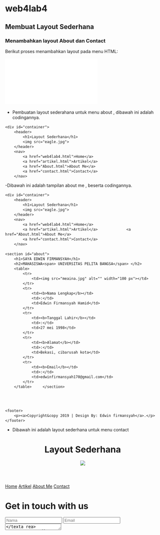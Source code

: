 # web4lab4
## Membuat Layout Sederhana

### Menambahkan layout About dan Contact
Berikut proses menambahkan layout pada menu HTML:

![Gambar](screenshot/ever.pdf)

- 	Pembuatan layout sederahana untuk menu about , dibawah ini adalah codingannya. 
 
<!DOCTYPE html> 
<html lang="en"> 
<head> 
    <meta charset="UTF-8"> 
    <meta http-equiv="X-UA-Compatible" content="IE=edge"> 
    <meta name="viewport" content="width=device-width, initial-scale=1.0">     <title>About Me</title> 
    <link rel="stylesheet" href="style.css"> 
</head> 
<body> 
 
    <div id="container"> 
        <header> 
            <h1>Layout Sederhana</h1> 
            <img src="eagle.jpg"> 
        </header> 
        <nav> 
            <a href="web4lab4.html">Home</a> 
            <a href="artikel.html">Artikel</a> 
            <a href="About.html">About Me</a> 
            <a href="contact.html">Contact</a> 
        </nav> 
     
 
          
  </div> 
 
</body> 
</html> 
 
  
 
-Dibawah ini adalah tampilan about me , beserta codingannya. 
 
<!DOCTYPE html> 
<html lang="en"> 
<head> 
    <meta charset="UTF-8"> 
    <meta http-equiv="X-UA-Compatible" content="IE=edge"> 
    <meta name="viewport" content="width=device-width, initial-scale=1.0">     <title>About Me</title> 
    <link rel="stylesheet" href="style.css"> 
</head> 
<body> 
 
    <div id="container"> 
        <header> 
            <h1>Layout Sederhana</h1> 
            <img src="eagle.jpg"> 
        </header> 
        <nav> 
            <a href="web4lab4.html">Home</a> 
            <a href="artikel.html">Artikel</a>             <a href="About.html">About Me</a> 
            <a href="contact.html">Contact</a> 
        </nav> 
     
    <section id="about"> 
        <h1>SAYA EDWIN FIRMANSYAH</h1> 
        <h2>MAHASISWA<span> UNIVERSITAS PELITA BANGSA</span> </h2> 
        <table> 
            <tr> 
                <td><img src="meaina.jpg" alt="" width="100 px"></td> 
            </tr> 
            <tr> 
                <td><b>Nama Lengkap</b></td> 
                <td>:</td> 
                <td>Edwin Firmansyah Hamid</td> 
            </tr> 
            <tr> 
                <td><b>Tanggal Lahir</b></td> 
                <td>:</td> 
                <td>27 mei 1998</td> 
            </tr> 
            <tr> 
                <td><b>Alamat</b></td> 
                <td>:</td> 
                <td>Bekasi, cibarusah kota</td> 
            </tr> 
            <tr> 
                <td><b>Email</b></td> 
                <td>:</td> 
                <td>edwinfirmansyah170@gmail.com</td> 
            </tr> 
        </table>     </section> 
  </div><br><br> 
 
     
    <footer> 
        <p><a>Copyright&copy 2019 | Design By: Edwin firmansyah</a>.</p> 
    </footer> 
</body> 
</html> 
 
  
 
- 	Dibawah ini adalah layout sederhana untuk menu contact  
<!DOCTYPE html> 
<html lang="en"> 
 <head> 
    <meta charset="UTF-8"> 
    <meta http-equiv="X-UA-Compatible" content="IE=edge"> 
    <meta name="viewport" content="width=device-width, initial-scale=1.0">     <title>Layout Sederhana</title> 
    <link rel="stylesheet" href="style.css">  </head> 
  <body> 
    <div id="container"> 
        <header> 
            <h1>Layout Sederhana</h1> 
            <img src="eagle.jpg"> 
        </header> 
        <nav> 
            <a href="web4lab4.html">Home</a> 
            <a href="artikel.html">Artikel</a> 
            <a href="About.html">About Me</a> 
            <a href="contact.html">Contact</a> 
        </nav> 
        <div class="contact-section"> 
            <div class="inner-width"> 
              <h1>Get in touch with us</h1> 
              <input type="text" class="nama" placeholder="Nama"> 
              <input type="email" class="email" placeholder="Email"> 
              <textarea rows="1" placeholder="Message" class="message"></texta rea> 
            </div>   
            <button>Send</button><br> 
        </div> 
        <footer> 
            <div class="bungkus"> 
                <h3>Contact</h3> 
                <img src="one.jpg" alt=""> 
                <p>Cibarusah kota. Jl.kp.malaka Bekasi</p><br> 
                <img src="two.jpg" alt=""> 
                <p>edwinfirmansyah170@gmail.com</p><br> 
                <img src="tree.jpg" alt=""> 
                <p>0812-9248-0012</p><br> 
                 
            </div> 
             
            <p>&copy; 2021 - Universitas Pelita Bangsa</p> 
        </footer> 
    </div> 
  </body> 
</html> 
 
  

